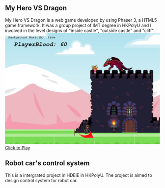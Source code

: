 ## My Hero VS Dragon  
My Hero VS Dragon is a web game developed by using Phaser 3, a HTML5 game framework. It was a group project of IMT degree in HKPolyU and I involved in the level designs of  "inside castle", "outside castle" and "cliff".  
![My Hero VS Dragon is a good game](assets/images/MHVSD.JPG "My Hero VS Dragon")  
<a href="https://yukawing.github.io/MyHeroVSDragon/">Click to Play</a>  
  
## Robot car's control system
This is a intergrated project in HDEIE in HKPolyU. The project is aimed to design control system for robot car.
